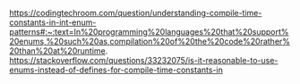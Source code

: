 https://codingtechroom.com/question/understanding-compile-time-constants-in-int-enum-patterns#:~:text=In%20programming%20languages%20that%20support%20enums,%20such%20as,compilation%20of%20the%20code%20rather%20than%20at%20runtime.
https://stackoverflow.com/questions/33232075/is-it-reasonable-to-use-enums-instead-of-defines-for-compile-time-constants-in